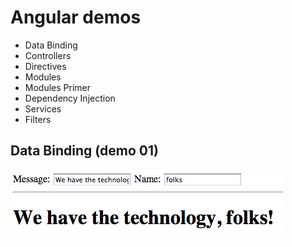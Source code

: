 # Angular demos

* Data Binding
* Controllers
* Directives
* Modules
 * Modules Primer
 * Dependency Injection
* Services
* Filters


## Data Binding (demo 01)

![Final](docs/d01_final.jpg)




